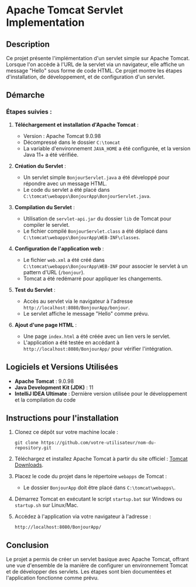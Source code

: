 

# Apache Tomcat Servlet Implementation

## Description
Ce projet présente l'implémentation d'un servlet simple sur Apache Tomcat. Lorsque l'on accède à l'URL de la servlet via un navigateur, elle affiche un message "Hello" sous forme de code HTML. Ce projet montre les étapes d'installation, de développement, et de configuration d'un servlet.

## Démarche

### Étapes suivies :

1. **Téléchargement et installation d'Apache Tomcat** :
   - Version : Apache Tomcat 9.0.98
   - Décompressé dans le dossier `C:\tomcat`
   - La variable d'environnement `JAVA_HOME` a été configurée, et la version Java 11+ a été vérifiée.

2. **Création du Servlet** :
   - Un servlet simple `BonjourServlet.java` a été développé pour répondre avec un message HTML.
   - Le code du servlet a été placé dans `C:\tomcat\webapps\BonjourApp\BonjourServlet.java`.

3. **Compilation du Servlet** :
   - Utilisation de `servlet-api.jar` du dossier `lib` de Tomcat pour compiler le servlet.
   - Le fichier compilé `BonjourServlet.class` a été déplacé dans `C:\tomcat\webapps\BonjourApp\WEB-INF\classes`.

4. **Configuration de l'application web** :
   - Le fichier `web.xml` a été créé dans `C:\tomcat\webapps\BonjourApp\WEB-INF` pour associer le servlet à un pattern d'URL (`/bonjour`).
   - Tomcat a été redémarré pour appliquer les changements.

5. **Test du Servlet** :
   - Accès au servlet via le navigateur à l'adresse `http://localhost:8080/BonjourApp/bonjour`.
   - Le servlet affiche le message "Hello" comme prévu.

6. **Ajout d'une page HTML** :
   - Une page `index.html` a été créée avec un lien vers le servlet.
   - L'application a été testée en accédant à `http://localhost:8080/BonjourApp/` pour vérifier l'intégration.

## Logiciels et Versions Utilisées

- **Apache Tomcat** : 9.0.98
- **Java Development Kit (JDK)** : 11
- **IntelliJ IDEA Ultimate** : Dernière version utilisée pour le développement et la compilation du code

## Instructions pour l'installation

1. Clonez ce dépôt sur votre machine locale :
   ```
   git clone https://github.com/votre-utilisateur/nom-du-repository.git
   ```

2. Téléchargez et installez Apache Tomcat à partir du site officiel : [Tomcat Downloads](https://tomcat.apache.org/download-90.cgi).

3. Placez le code du projet dans le répertoire `webapps` de Tomcat :
   - Le dossier `BonjourApp` doit être placé dans `C:\tomcat\webapps\`.

4. Démarrez Tomcat en exécutant le script `startup.bat` sur Windows ou `startup.sh` sur Linux/Mac.

5. Accédez à l'application via votre navigateur à l'adresse :
   ```
   http://localhost:8080/BonjourApp/
   ```


## Conclusion

Le projet a permis de créer un servlet basique avec Apache Tomcat, offrant une vue d'ensemble de la manière de configurer un environnement Tomcat et de développer des servlets. Les étapes sont bien documentées et l'application fonctionne comme prévu.


